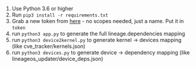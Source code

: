 1. Use Python 3.6 or higher
2. Run `pip3 install -r requirements.txt`
3. Grab a new token from [here](https://github.com/settings/tokens) - no scopes needed, just a name. Put it in `token`
4. run `python3 app.py` to generate the full lineage.dependencies mapping
5. run `python3 device2kernel.py` to generate kernel -> devices mapping (like cve_tracker/kernels.json)
6. run `python3 devices.py` to generate device -> dependency mapping (like lineageos_updater/device_deps.json)

